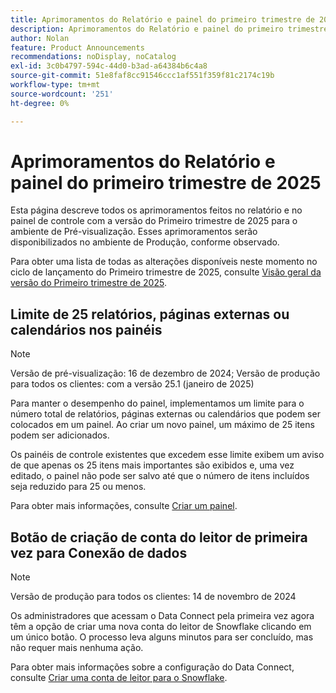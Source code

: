 ```yaml
---
title: Aprimoramentos do Relatório e painel do primeiro trimestre de 2025
description: Aprimoramentos do Relatório e painel do primeiro trimestre de 2025
author: Nolan
feature: Product Announcements
recommendations: noDisplay, noCatalog
exl-id: 3c0b4797-594c-44d0-b3ad-a64384b6c4a8
source-git-commit: 51e8faf8cc91546ccc1af551f359f81c2174c19b
workflow-type: tm+mt
source-wordcount: '251'
ht-degree: 0%

---
```


# Aprimoramentos do Relatório e painel do primeiro trimestre de 2025

Esta página descreve todos os aprimoramentos feitos no relatório e no painel de controle com a versão do Primeiro trimestre de 2025 para o ambiente de Pré-visualização. Esses aprimoramentos serão disponibilizados no ambiente de Produção, conforme observado.

Para obter uma lista de todas as alterações disponíveis neste momento no ciclo de lançamento do Primeiro trimestre de 2025, consulte [Visão geral da versão do Primeiro trimestre de 2025](/help/quicksilver/product-announcements/product-releases/25-q1-release-activity/25-q1-release-overview.md).

## Limite de 25 relatórios, páginas externas ou calendários nos painéis

>[!NOTE]
>
>Versão de pré-visualização: 16 de dezembro de 2024; Versão de produção para todos os clientes: com a versão 25.1 (janeiro de 2025)

Para manter o desempenho do painel, implementamos um limite para o número total de relatórios, páginas externas ou calendários que podem ser colocados em um painel. Ao criar um novo painel, um máximo de 25 itens podem ser adicionados.

Os painéis de controle existentes que excedem esse limite exibem um aviso de que apenas os 25 itens mais importantes são exibidos e, uma vez editado, o painel não pode ser salvo até que o número de itens incluídos seja reduzido para 25 ou menos.

Para obter mais informações, consulte [Criar um painel](/help/quicksilver/reports-and-dashboards/dashboards/creating-and-managing-dashboards/create-dashboard.md).

## Botão de criação de conta do leitor de primeira vez para Conexão de dados

>[!NOTE]
>
>Versão de produção para todos os clientes: 14 de novembro de 2024

Os administradores que acessam o Data Connect pela primeira vez agora têm a opção de criar uma nova conta do leitor de Snowflake clicando em um único botão. O processo leva alguns minutos para ser concluído, mas não requer mais nenhuma ação.

Para obter mais informações sobre a configuração do Data Connect, consulte [Criar uma conta de leitor para o Snowflake](/help/quicksilver/reports-and-dashboards/data-lake/create-a-reader-account.md).
